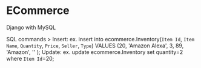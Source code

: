 # ECommerce
Django with MySQL






SQL commands >
	Insert:
		ex. insert into ecommerce.Inventory(`Item Id`, `Item Name`, `Quantity`, `Price`, `Seller`, `Type`) VALUES (20, 'Amazon Alexa', 3, 89, 'Amazon', '' );
	Update:
		ex. update ecommerce.Inventory set quantity=2 where `Item Id`=20;